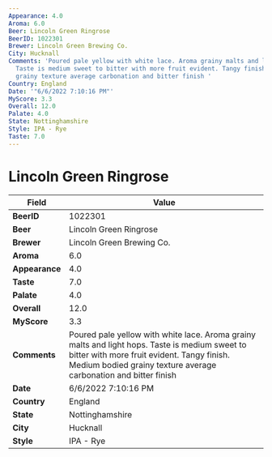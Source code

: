 ```yaml
---
Appearance: 4.0
Aroma: 6.0
Beer: Lincoln Green Ringrose
BeerID: 1022301
Brewer: Lincoln Green Brewing Co.
City: Hucknall
Comments: 'Poured pale yellow with white lace. Aroma grainy malts and light hops.
  Taste is medium sweet to bitter with more fruit evident. Tangy finish. Medium bodied
  grainy texture average carbonation and bitter finish '
Country: England
Date: '"6/6/2022 7:10:16 PM"'
MyScore: 3.3
Overall: 12.0
Palate: 4.0
State: Nottinghamshire
Style: IPA - Rye
Taste: 7.0
---
```


# Lincoln Green Ringrose

| Field         | Value |
|---------------|-------|
| **BeerID** | 1022301 |
| **Beer** | Lincoln Green Ringrose |
| **Brewer** | Lincoln Green Brewing Co. |
| **Aroma** | 6.0 |
| **Appearance** | 4.0 |
| **Taste** | 7.0 |
| **Palate** | 4.0 |
| **Overall** | 12.0 |
| **MyScore** | 3.3 |
| **Comments** | Poured pale yellow with white lace. Aroma grainy malts and light hops. Taste is medium sweet to bitter with more fruit evident. Tangy finish. Medium bodied grainy texture average carbonation and bitter finish  |
| **Date** | 6/6/2022 7:10:16 PM |
| **Country** | England |
| **State** | Nottinghamshire |
| **City** | Hucknall |
| **Style** | IPA - Rye |
